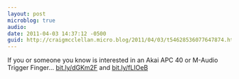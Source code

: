 ```yaml
---
layout: post
microblog: true
audio: 
date: 2011-04-03 14:37:12 -0500
guid: http://craigmcclellan.micro.blog/2011/04/03/t54628536077647874.html
---
```

If you or someone you know is interested in an Akai APC 40 or M-Audio Trigger Finger... [bit.ly/dGKm2F](http://bit.ly/dGKm2F) and [bit.ly/fLIOeB](http://bit.ly/fLIOeB)
